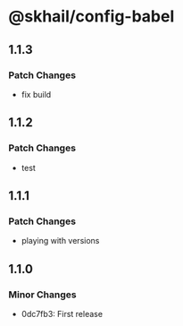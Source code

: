 # @skhail/config-babel

## 1.1.3

### Patch Changes

- fix build

## 1.1.2

### Patch Changes

- test

## 1.1.1

### Patch Changes

- playing with versions

## 1.1.0

### Minor Changes

- 0dc7fb3: First release
